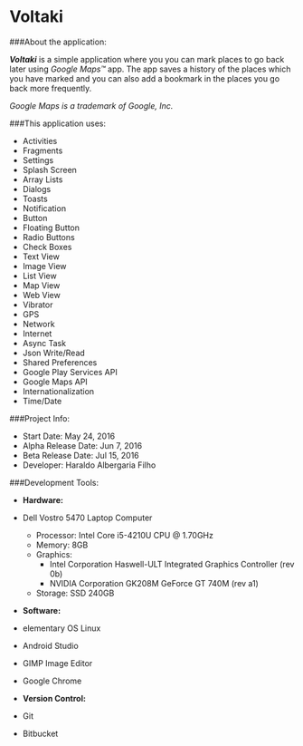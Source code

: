 # Voltaki

###About the application:

**_Voltaki_** is a simple application where you you can mark places to go back later using *Google Maps™* app. The app saves a history of the places which you have marked and you can also add a bookmark in the places you go back more frequently.

*Google Maps is a trademark of Google, Inc.*

###This application uses:

- Activities
- Fragments
- Settings
- Splash Screen
- Array Lists
- Dialogs
- Toasts
- Notification
- Button
- Floating Button
- Radio Buttons
- Check Boxes
- Text View
- Image View
- List View
- Map View
- Web View
- Vibrator
- GPS
- Network
- Internet
- Async Task
- Json Write/Read
- Shared Preferences
- Google Play Services API
- Google Maps API
- Internationalization
- Time/Date

###Project Info:

- Start Date: May 24, 2016
- Alpha Release Date: Jun 7, 2016
- Beta Release Date: Jul 15, 2016
- Developer: Haraldo Albergaria Filho

###Development Tools:

- **Hardware:**

 - Dell Vostro 5470 Laptop Computer
    - Processor: Intel Core i5-4210U CPU @ 1.70GHz
    - Memory: 8GB
    - Graphics:
      - Intel Corporation Haswell-ULT Integrated Graphics Controller (rev 0b)
      - NVIDIA Corporation GK208M GeForce GT 740M (rev a1)
    - Storage: SSD 240GB
 
- **Software:**

 - elementary OS Linux
 - Android Studio
 - GIMP Image Editor
 - Google Chrome
 
- **Version Control:**

 - Git
 - Bitbucket
